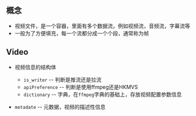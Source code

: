 ## 概念

+ 视频文件，是一个容器，里面有多个数据流，例如视频流，音频流，字幕流等
+ 一般为了方便填充，每一个流都分成一个个段，通常称为帧

## Video

+ 视频信息的结构体
  + `is_writer` -- 判断是推流还是拉流
  + `apiPreference` -- 判断是使用ffmpeg还是HKMVS
  + `dictionary` -- 字典，在`ffmpeg`字典的基础上，存放视频配置参数信息

+ `metadate` -- 元数据，视频的描述性信息
